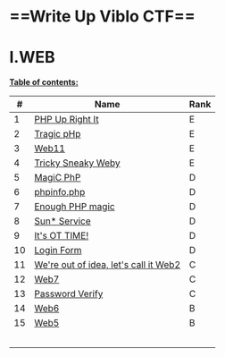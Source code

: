# **==Write Up Viblo CTF==** 

# I.WEB

<u>**Table of contents:**</u>

| #    | Name                                             | Rank |
| ---- | ------------------------------------------------ | ---- |
| 1    | [PHP Up Right It](PHPUpRightIt.md)               | E    |
| 2    | [Tragic pHp](TragicpHp.md)                       | E    |
| 3    | [Web11](Web11.md)                                | E    |
| 4    | [Tricky Sneaky Weby](TrickySneakyWeby.md)        | E    |
| 5    | [MagiC PhP](MagiCPhP.md)                         | D    |
| 6    | [phpinfo.php](phpinfo.md)                        | D    |
| 7    | [Enough PHP magic](EnoughPHPmagic.md)            | D    |
| 8    | [Sun* Service](Sun*Service.md)                   | D    |
| 9    | [It's OT TIME!](ItOTTIME.md)                     | D    |
| 10   | [Login Form](LoginForm.md)                       | D    |
| 11   | [We're out of idea, let's call it Web2](Web2.md) | C    |
| 12   | [Web7](Web7.md)                                  | C    |
| 13   | [Password Verify](PasswordVerify.md)             | C    |
| 14   | [Web6](Web6.md)                                  | B    |
| 15   | [Web5](Web5.md)                                  | B    |
|      |                                                  |      |
|      |                                                  |      |
|      |                                                  |      |
|      |                                                  |      |
|      |                                                  |      |



